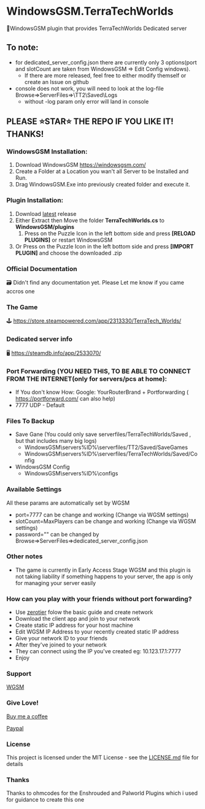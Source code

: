# WindowsGSM.TerraTechWorlds
🧩WindowsGSM plugin that provides TerraTechWorlds Dedicated server


## To note:
- for dedicated_server_config.json there are currently only 3 options(port and slotCount are taken from WindowsGSM => Edit Config windows).
  - If there are more released, feel free to either modify themself or create an Issue on github
- console does not work, you will need to look at the log-file Browse=>ServerFiles=>\TT2\Saved\Logs
  - without -log param only error will land in console

## PLEASE ⭐STAR⭐ THE REPO IF YOU LIKE IT! THANKS!

### WindowsGSM Installation: 
1. Download  WindowsGSM https://windowsgsm.com/ 
2. Create a Folder at a Location you wan't all Server to be Installed and Run.
3. Drag WindowsGSM.Exe into previously created folder and execute it.

### Plugin Installation:
1. Download [latest](https://https://github.com/Raziel7893/WindowsGSM.terratechworlds/releases/latest) release
2. Either Extract then Move the folder **TerraTechWorlds.cs** to **WindowsGSM/plugins** 
    1. Press on the Puzzle Icon in the left bottom side and press **[RELOAD PLUGINS]** or restart WindowsGSM
3. Or Press on the Puzzle Icon in the left bottom side and press **[IMPORT PLUGIN]** and choose the downloaded .zip

### Official Documentation
🗃️ Didn't find any documentation yet. Please Let me know if you came accros one

### The Game
🕹️ https://store.steampowered.com/app/2313330/TerraTech_Worlds/

### Dedicated server info
🖥️ https://steamdb.info/app/2533070/

### Port Forwarding (YOU NEED THIS, TO BE ABLE TO CONNECT FROM THE INTERNET(only for servers/pcs at home):
- If You don't know How: Google: YourRouterBrand + Portforwarding ( https://portforward.com/ can also help)
- 7777 UDP - Default

### Files To Backup
- Save Gane (You could only save serverfiles/TerraTechWorlds/Saved , but that includes many big logs)
  - WindowsGSM\servers\%ID%\serverfiles/TT2/Saved/SaveGames
  - WindowsGSM\servers\%ID%\serverfiles/TerraTechWorlds/Saved/Config
- WindowsGSM Config
  - WindowsGSM\servers\%ID%\configs

### Available Settings
All these params are automatically set by WGSM
- port=7777                     can be change and working (Change via WGSM settings)
- slotCount=MaxPlayers			can be change and working (Change via WGSM settings) 
- password=""					can be changed by Browse=>ServerFiles=>dedicated_server_config.json

### Other notes
- The game is currently in Early Access Stage WGSM and this plugin is not taking liability if something happens to your server, the app is only for managing your server easily

### How can you play with your friends without port forwarding?
- Use [zerotier](https://www.zerotier.com/) folow the basic guide and create network
- Download the client app and join to your network
- Create static IP address for your host machine
- Edit WGSM IP Address to your recently created static IP address
- Give your network ID to your friends
- After they've joined to your network
- They can connect using the IP you've created eg: 10.123.17.1:7777
- Enjoy

### Support
[WGSM](https://discord.com/channels/590590698907107340/645730252672335893)

### Give Love!
[Buy me a coffee](https://ko-fi.com/raziel7893)

[Paypal](https://paypal.me/raziel7893)

### License
This project is licensed under the MIT License - see the <a href="https://github.com/raziel7893/WindowsGSM.TerraTechWorlds/blob/main/LICENSE">LICENSE.md</a> file for details

### Thanks
Thanks to ohmcodes for the Enshrouded and Palworld Plugins which i used for guidance to create this one
